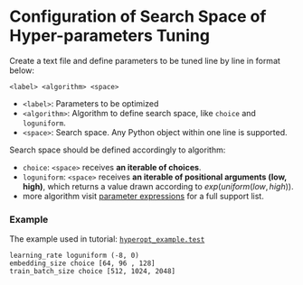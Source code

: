 # Configuration of Search Space of Hyper-parameters Tuning

Create a text file and define parameters to be tuned line by line in format below:

```text
<label> <algorithm> <space>
```

- `<label>`: Parameters to be optimized
- `<algorithm>`: Algorithm to define search space, like `choice` and `loguniform`.
- `<space>`: Search space. Any Python object within one line is supported.

Search space should be defined accordingly to algorithm:

- `choice`: `<space>` receives **an iterable of choices**.
- `loguniform`: `<space>` receives **an iterable of positional arguments (low, high)**, which returns a value drawn according to $exp(uniform(low, high))$.
- more algorithm visit [parameter expressions](http://hyperopt.github.io/hyperopt/getting-started/search_spaces/) for a full support list.

### Example

The example used in tutorial: [`hyperopt_example.test`](textbox/properties/hyperopt_example.test)

```text
learning_rate loguniform (-8, 0)
embedding_size choice [64, 96 , 128]
train_batch_size choice [512, 1024, 2048]
```
